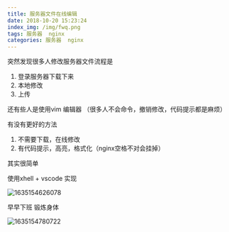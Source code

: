 ```yaml
---
title: 服务器文件在线编辑
date: 2018-10-20 15:23:24
index_img: /img/fwq.png
tags: 服务器  nginx  
categories: 服务器  nginx  
---
```


突然发现很多人修改服务器文件流程是

1. 登录服务器下载下来
2. 本地修改
3. 上传

还有些人是使用vim 编辑器 （很多人不会命令，撤销修改，代码提示都是麻烦）

有没有更好的方法

1. 不需要下载，在线修改
2. 有代码提示，高亮，格式化（nginx空格不对会挂掉）

其实很简单

使用xhell + vscode 实现

![1635154626078](1635154626078.png)

早早下班 锻炼身体

![1635154780722](1635154780722.png)